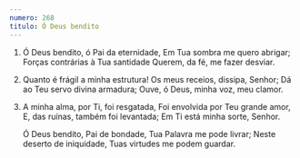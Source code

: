 ```yaml
---
numero: 268
titulo: Ó Deus bendito
---
```

1. Ó Deus bendito, ó Pai da eternidade,
   Em Tua sombra me quero abrigar;
   Forças contrárias à Tua santidade
   Querem, da fé, me fazer desviar.

2. Quanto é frágil a minha estrutura!
   Os meus receios, dissipa, Senhor;
   Dá ao Teu servo divina armadura;
   Ouve, ó Deus, minha voz, meu clamor.

3. A minha alma, por Ti, foi resgatada,
   Foi envolvida por Teu grande amor,
   E, das ruínas, também foi levantada;
   Em Ti está minha sorte, Senhor.

   Ó Deus bendito, Pai de bondade,
   Tua Palavra me pode livrar;
   Neste deserto de iniquidade,
   Tuas virtudes me podem guardar.

